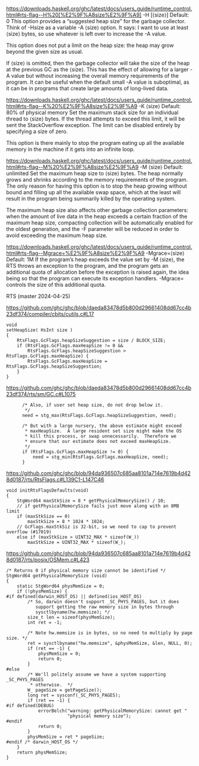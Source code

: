 
https://downloads.haskell.org/ghc/latest/docs/users_guide/runtime_control.html#rts-flag--H%20[%E2%9F%A8size%E2%9F%A9]
-H [⟨size⟩]
Default:	0
This option provides a “suggested heap size” for the garbage collector. Think of
-Hsize as a variable -A ⟨size⟩ option. It says: I want to use at least ⟨size⟩
bytes, so use whatever is left over to increase the -A value.

This option does not put a limit on the heap size: the heap may grow beyond the
given size as usual.

If ⟨size⟩ is omitted, then the garbage collector will take the size of the heap
at the previous GC as the ⟨size⟩. This has the effect of allowing for a larger
-A value but without increasing the overall memory requirements of the program.
It can be useful when the default small -A value is suboptimal, as it can be in
programs that create large amounts of long-lived data.

https://downloads.haskell.org/ghc/latest/docs/users_guide/runtime_control.html#rts-flag--K%20%E2%9F%A8size%E2%9F%A9
-K ⟨size⟩
Default:	80% of physical memory
Set the maximum stack size for an individual thread to ⟨size⟩ bytes. If the
thread attempts to exceed this limit, it will be sent the StackOverflow
exception. The limit can be disabled entirely by specifying a size of zero.

This option is there mainly to stop the program eating up all the available
memory in the machine if it gets into an infinite loop.

https://downloads.haskell.org/ghc/latest/docs/users_guide/runtime_control.html#rts-flag--M%20%E2%9F%A8size%E2%9F%A9
-M ⟨size⟩
Default:	unlimited
Set the maximum heap size to ⟨size⟩ bytes. The heap normally grows and
shrinks according to the memory requirements of the program. The only reason
for having this option is to stop the heap growing without bound and filling up
all the available swap space, which at the least will result in the program
being summarily killed by the operating system.

The maximum heap size also affects other garbage collection parameters: when the
amount of live data in the heap exceeds a certain fraction of the maximum heap
size, compacting collection will be automatically enabled for the oldest
generation, and the -F parameter will be reduced in order to avoid exceeding the
maximum heap size.

https://downloads.haskell.org/ghc/latest/docs/users_guide/runtime_control.html#rts-flag--Mgrace=%E2%9F%A8size%E2%9F%A9
-Mgrace=⟨size⟩
Default:	1M
If the program’s heap exceeds the value set by -M ⟨size⟩, the RTS throws an
exception to the program, and the program gets an additional quota of allocation
before the exception is raised again, the idea being so that the program can
execute its exception handlers. -Mgrace= controls the size of this additional
quota.

RTS (master 2024-04-25)

https://github.com/ghc/ghc/blob/daeda83478d5b800d29661408dd67cc4b23df374/compiler/cbits/cutils.c#L17
```
void
setHeapSize( HsInt size )
{
    RtsFlags.GcFlags.heapSizeSuggestion = size / BLOCK_SIZE;
    if (RtsFlags.GcFlags.maxHeapSize != 0 &&
        RtsFlags.GcFlags.heapSizeSuggestion > RtsFlags.GcFlags.maxHeapSize) {
        RtsFlags.GcFlags.maxHeapSize = RtsFlags.GcFlags.heapSizeSuggestion;
    }
}
```

https://github.com/ghc/ghc/blob/daeda83478d5b800d29661408dd67cc4b23df374/rts/sm/GC.c#L1075
```
      /* Also, if user set heap size, do not drop below it.
       */
      need = stg_max(RtsFlags.GcFlags.heapSizeSuggestion, need);

      /* But with a large nursery, the above estimate might exceed
       * maxHeapSize.  A large resident set size might make the OS
       * kill this process, or swap unnecessarily.  Therefore we
       * ensure that our estimate does not exceed maxHeapSize.
       */
      if (RtsFlags.GcFlags.maxHeapSize != 0) {
          need = stg_min(RtsFlags.GcFlags.maxHeapSize, need);
      }
```

https://github.com/ghc/ghc/blob/94da936507c685aa8101a714e7619b4d428d0187/rts/RtsFlags.c#L139C1-L147C46
```
void initRtsFlagsDefaults(void)
{
    StgWord64 maxStkSize = 8 * getPhysicalMemorySize() / 10;
    // if getPhysicalMemorySize fails just move along with an 8MB limit
    if (maxStkSize == 0)
        maxStkSize = 8 * 1024 * 1024;
    // GcFlags.maxStkSiz is 32-bit, so we need to cap to prevent overflow (#17019)
    else if (maxStkSize > UINT32_MAX * sizeof(W_))
        maxStkSize = UINT32_MAX * sizeof(W_);
```

https://github.com/ghc/ghc/blob/94da936507c685aa8101a714e7619b4d428d0187/rts/posix/OSMem.c#L423
```
/* Returns 0 if physical memory size cannot be identified */
StgWord64 getPhysicalMemorySize (void)
{
    static StgWord64 physMemSize = 0;
    if (!physMemSize) {
#if defined(darwin_HOST_OS) || defined(ios_HOST_OS)
        /* So, darwin doesn't support _SC_PHYS_PAGES, but it does
           support getting the raw memory size in bytes through
           sysctlbyname(hw.memsize); */
        size_t len = sizeof(physMemSize);
        int ret = -1;

        /* Note hw.memsize is in bytes, so no need to multiply by page size. */
        ret = sysctlbyname("hw.memsize", &physMemSize, &len, NULL, 0);
        if (ret == -1) {
            physMemSize = 0;
            return 0;
        }
#else
        /* We'll politely assume we have a system supporting _SC_PHYS_PAGES
         * otherwise.  */
        W_ pageSize = getPageSize();
        long ret = sysconf(_SC_PHYS_PAGES);
        if (ret == -1) {
#if defined(DEBUG)
            errorBelch("warning: getPhysicalMemorySize: cannot get "
                       "physical memory size");
#endif
            return 0;
        }
        physMemSize = ret * pageSize;
#endif /* darwin_HOST_OS */
    }
    return physMemSize;
}
```

